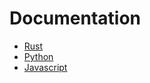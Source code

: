 # Documentation

- [Rust](/extensions-sdk/wasm-extension-rs/docs/wasm32-wasip1/doc/moosync_edk/index.html)
- [Python](/extensions-sdk/wasm-extension-py/html/moosync_edk/index.html)
- [Javascript](/extensions-sdk/wasm-extension-js/docs/index.html)
